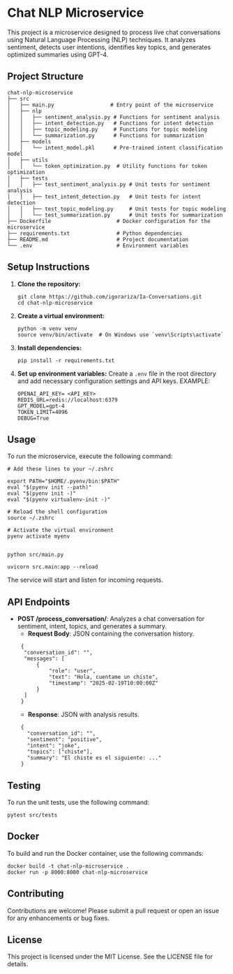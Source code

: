 # Chat NLP Microservice

This project is a microservice designed to process live chat conversations using Natural Language Processing (NLP) techniques. It analyzes sentiment, detects user intentions, identifies key topics, and generates optimized summaries using GPT-4.

## Project Structure

```
chat-nlp-microservice
├── src
│   ├── main.py                  # Entry point of the microservice
│   ├── nlp
│   │   ├── sentiment_analysis.py # Functions for sentiment analysis
│   │   ├── intent_detection.py   # Functions for intent detection
│   │   ├── topic_modeling.py     # Functions for topic modeling
│   │   └── summarization.py      # Functions for summarization
│   ├── models
│   │   └── intent_model.pkl      # Pre-trained intent classification model
│   ├── utils
│   │   └── token_optimization.py  # Utility functions for token optimization
│   ├── tests
│   │   ├── test_sentiment_analysis.py # Unit tests for sentiment analysis
│   │   ├── test_intent_detection.py   # Unit tests for intent detection
│   │   ├── test_topic_modeling.py     # Unit tests for topic modeling
│   │   └── test_summarization.py      # Unit tests for summarization
├── Dockerfile                     # Docker configuration for the microservice
├── requirements.txt               # Python dependencies
├── README.md                      # Project documentation
└── .env                           # Environment variables
```

## Setup Instructions

1. **Clone the repository:**
   ```
   git clone https://github.com/igorariza/Ia-Conversations.git
   cd chat-nlp-microservice
   ```

2. **Create a virtual environment:**
   ```
   python -m venv venv
   source venv/bin/activate  # On Windows use `venv\Scripts\activate`
   ```

3. **Install dependencies:**
   ```
   pip install -r requirements.txt
   ```

4. **Set up environment variables:**
   Create a `.env` file in the root directory and add necessary configuration settings and API keys.
   EXAMPLE:
   ```
   OPENAI_API_KEY= <API_KEY>
   REDIS_URL=redis://localhost:6379
   GPT_MODEL=gpt-4
   TOKEN_LIMIT=4096
   DEBUG=True
   ```

## Usage

To run the microservice, execute the following command:

```
# Add these lines to your ~/.zshrc

export PATH="$HOME/.pyenv/bin:$PATH"
eval "$(pyenv init --path)"
eval "$(pyenv init -)"
eval "$(pyenv virtualenv-init -)"

# Reload the shell configuration
source ~/.zshrc

# Activate the virtual environment
pyenv activate myenv


python src/main.py
```
```
uvicorn src.main:app --reload
```

The service will start and listen for incoming requests.

## API Endpoints

- **POST /process_conversation/**: Analyzes a chat conversation for sentiment, intent, topics, and generates a summary.
  - **Request Body**: JSON containing the conversation history.
  ````
   {
    "conversation_id": "",
    "messages": [
        {
            "role": "user",
            "text": "Hola, cuentame un chiste",
            "timestamp": "2025-02-19T10:00:00Z"
        }
    ]
   }
  ````
  - **Response**: JSON with analysis results.
   ````
    {
      "conversation_id": "",
      "sentiment": "positive",
      "intent": "joke",
      "topics": ["chiste"],
      "summary": "El chiste es el siguiente: ..."
    }
   ````

## Testing

To run the unit tests, use the following command:

```
pytest src/tests
```

## Docker

To build and run the Docker container, use the following commands:

```
docker build -t chat-nlp-microservice .
docker run -p 8000:8000 chat-nlp-microservice
```

## Contributing

Contributions are welcome! Please submit a pull request or open an issue for any enhancements or bug fixes.

## License

This project is licensed under the MIT License. See the LICENSE file for details.